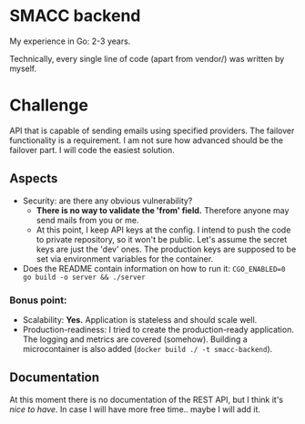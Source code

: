 # SMACC backend

My experience in Go: 2-3 years.

Technically, every single line of code (apart from vendor/) was written by myself.

# Challenge

API that is capable of sending emails using specified providers. The failover functionality is a requirement.
I am not sure how advanced should be the failover part. I will code the easiest solution.

## Aspects

- Security: are there any obvious vulnerability?
    - **There is no way to validate the 'from' field.** Therefore anyone may send mails from you or me.
    - At this point, I keep API keys at the config. I intend to push the code to private repository, so it won't be public. Let's assume the secret keys are just the 'dev' ones. The production keys are supposed to be set via environment variables for the container.
- Does the README contain information on how to run it: `CGO_ENABLED=0 go build -o server && ./server`

### Bonus point:

- Scalability: **Yes.** Application is stateless and should scale well.
- Production-readiness: I tried to create the production-ready application. The logging and metrics are covered (somehow). Building a microcontainer is also added (`docker build ./ -t smacc-backend`).

## Documentation

At this moment there is no documentation of the REST API, but I think it's *nice to have*.
In case I will have more free time.. maybe I will add it.
